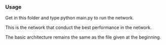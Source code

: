 ### Usage

Get in this folder and type python main.py to run the network.

This is the network that conduct the best performance in the network.

The basic architecture remains the same as the file given at the beginning.